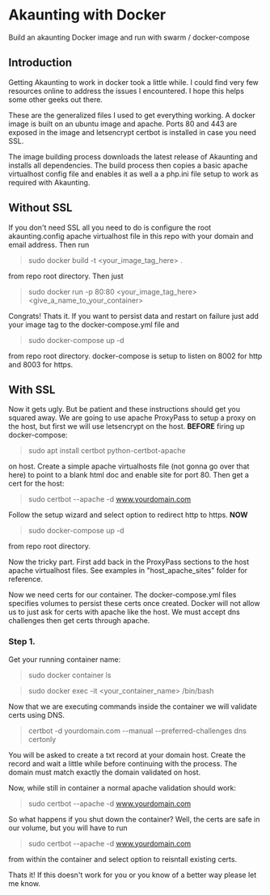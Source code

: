 # Akaunting with Docker
Build an akaunting Docker image and run with swarm / docker-compose

## Introduction
Getting Akaunting to work in docker took a little while. I could find very few resources online to address the issues I encountered. I hope this helps some other geeks out there.

These are the generalized files I used to get everything working. A docker image is built on an ubuntu image and apache. Ports 80 and 443 are exposed in the image and letsencrypt certbot is installed in case you need SSL.

The image building process downloads the latest release of Akaunting and installs all dependencies. The build process then copies a basic apache virtualhost config file and enables it as well a a php.ini file setup to work as required with Akaunting.

## Without SSL
If you don't need SSL all you need to do is configure the root akaunting.config apache virtualhost file in this repo with your domain and email address. Then run
> sudo docker build -t <your_image_tag_here> .

from repo root directory.
Then just
> sudo docker run -p 80:80 <your_image_tag_here> <give_a_name_to_your_container>

Congrats! Thats it. If you want to persist data and restart on failure just add your image tag to the docker-compose.yml file and 
> sudo docker-compose up -d

from repo root directory. docker-compose is setup to listen on 8002 for http and 8003 for https.

## With SSL
Now it gets ugly. But be patient and these instructions should get you squared away. We are going to use apache ProxyPass to setup a proxy on the host, but first we will use letsencrypt on the host. 
**BEFORE** firing up docker-compose:
> sudo apt install certbot python-certbot-apache

on host. Create a simple apache virtualhosts file (not gonna go over that here) to point to a blank html doc and enable site for port 80.
Then get a cert for the host:
> sudo certbot --apache -d www.yourdomain.com

Follow the setup wizard and select option to redirect http to https. 
**NOW** 
> sudo docker-compose up -d

from repo root directory.

Now the tricky part. First add back in the ProxyPass sections to the host apache virtualhost files. See examples in "host_apache_sites" folder for reference.

Now we need certs for our container. The docker-compose.yml files specifies volumes to persist these certs once created. Docker will not allow us to just ask for certs with apache like the host. We must accept dns challenges then get certs through apache.

### Step 1.
Get your running container name:
> sudo docker container ls

> sudo docker exec -it <your_container_name> /bin/bash

Now that we are executing commands inside the container we will validate certs using DNS.
> certbot -d yourdomain.com --manual --preferred-challenges dns certonly

You will be asked to create a txt record at your domain host. Create the record and wait a little while before continuing with the process. The domain must match exactly the domain validated on host.

Now, while still in container a normal apache validation should work:
> sudo certbot --apache -d www.yourdomain.com

So what happens if you shut down the container? Well, the certs are safe in our volume, but you will have to run
> sudo certbot --apache -d www.yourdomain.com

from within the container and select option to reisntall existing certs.

Thats it! If this doesn't work for you or you know of a better way please let me know. 
